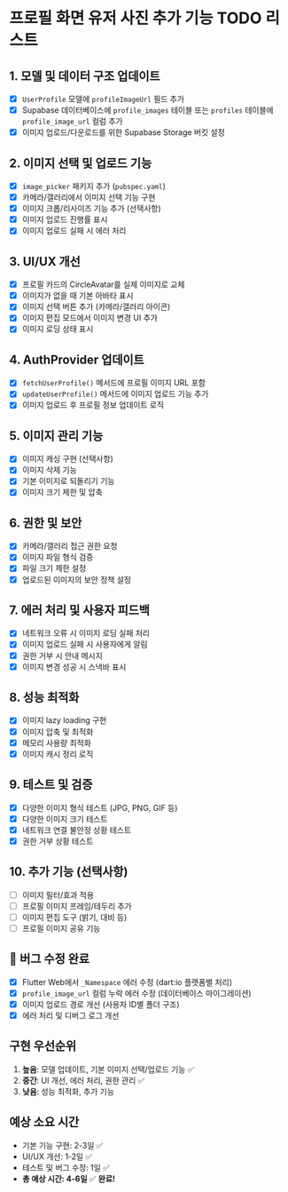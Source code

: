 # 프로필 화면 유저 사진 추가 기능 TODO 리스트

## 1. 모델 및 데이터 구조 업데이트
- [x] `UserProfile` 모델에 `profileImageUrl` 필드 추가
- [x] Supabase 데이터베이스에 `profile_images` 테이블 또는 `profiles` 테이블에 `profile_image_url` 컬럼 추가
- [x] 이미지 업로드/다운로드를 위한 Supabase Storage 버킷 설정

## 2. 이미지 선택 및 업로드 기능
- [x] `image_picker` 패키지 추가 (`pubspec.yaml`)
- [x] 카메라/갤러리에서 이미지 선택 기능 구현
- [x] 이미지 크롭/리사이즈 기능 추가 (선택사항)
- [x] 이미지 업로드 진행률 표시
- [x] 이미지 업로드 실패 시 에러 처리

## 3. UI/UX 개선
- [x] 프로필 카드의 CircleAvatar를 실제 이미지로 교체
- [x] 이미지가 없을 때 기본 아바타 표시
- [x] 이미지 선택 버튼 추가 (카메라/갤러리 아이콘)
- [x] 이미지 편집 모드에서 이미지 변경 UI 추가
- [x] 이미지 로딩 상태 표시

## 4. AuthProvider 업데이트
- [x] `fetchUserProfile()` 메서드에 프로필 이미지 URL 포함
- [x] `updateUserProfile()` 메서드에 이미지 업로드 기능 추가
- [x] 이미지 업로드 후 프로필 정보 업데이트 로직

## 5. 이미지 관리 기능
- [x] 이미지 캐싱 구현 (선택사항)
- [x] 이미지 삭제 기능
- [x] 기본 이미지로 되돌리기 기능
- [x] 이미지 크기 제한 및 압축

## 6. 권한 및 보안
- [x] 카메라/갤러리 접근 권한 요청
- [x] 이미지 파일 형식 검증
- [x] 파일 크기 제한 설정
- [x] 업로드된 이미지의 보안 정책 설정

## 7. 에러 처리 및 사용자 피드백
- [x] 네트워크 오류 시 이미지 로딩 실패 처리
- [x] 이미지 업로드 실패 시 사용자에게 알림
- [x] 권한 거부 시 안내 메시지
- [x] 이미지 변경 성공 시 스낵바 표시

## 8. 성능 최적화
- [x] 이미지 lazy loading 구현
- [x] 이미지 압축 및 최적화
- [x] 메모리 사용량 최적화
- [x] 이미지 캐시 정리 로직

## 9. 테스트 및 검증
- [x] 다양한 이미지 형식 테스트 (JPG, PNG, GIF 등)
- [x] 다양한 이미지 크기 테스트
- [x] 네트워크 연결 불안정 상황 테스트
- [x] 권한 거부 상황 테스트

## 10. 추가 기능 (선택사항)
- [ ] 이미지 필터/효과 적용
- [ ] 프로필 이미지 프레임/테두리 추가
- [ ] 이미지 편집 도구 (밝기, 대비 등)
- [ ] 프로필 이미지 공유 기능

## 🐛 버그 수정 완료
- [x] Flutter Web에서 `_Namespace` 에러 수정 (dart:io 플랫폼별 처리)
- [x] `profile_image_url` 컬럼 누락 에러 수정 (데이터베이스 마이그레이션)
- [x] 이미지 업로드 경로 개선 (사용자 ID별 폴더 구조)
- [x] 에러 처리 및 디버그 로그 개선

## 구현 우선순위
1. **높음**: 모델 업데이트, 기본 이미지 선택/업로드 기능 ✅
2. **중간**: UI 개선, 에러 처리, 권한 관리 ✅
3. **낮음**: 성능 최적화, 추가 기능

## 예상 소요 시간
- 기본 기능 구현: 2-3일 ✅
- UI/UX 개선: 1-2일 ✅
- 테스트 및 버그 수정: 1일 ✅
- **총 예상 시간: 4-6일** ✅ **완료!** 
